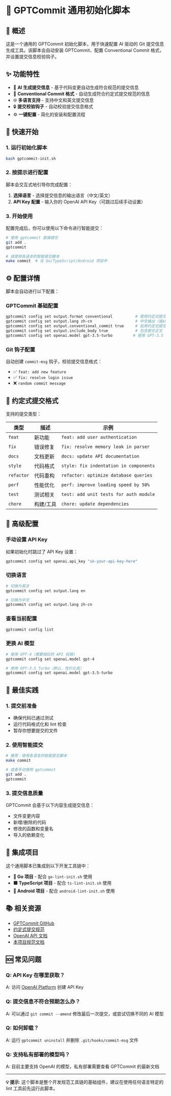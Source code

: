 # 🤖 GPTCommit 通用初始化脚本

## 📖 概述

这是一个通用的 GPTCommit 初始化脚本，用于快速配置 AI 驱动的 Git 提交信息生成工具。该脚本会自动安装 GPTCommit、配置 Conventional Commit 格式，并设置提交信息校验钩子。

## ✨ 功能特性

- 🤖 **AI 生成提交信息** - 基于代码变更自动生成符合规范的提交信息
- 📝 **Conventional Commit 格式** - 自动生成符合约定式提交规范的信息
- 🌐 **多语言支持** - 支持中文和英文提交信息
- 🔒 **提交校验钩子** - 自动校验提交信息格式
- ⚙️ **一键配置** - 简化的安装和配置流程

## 🚀 快速开始

### 1. 运行初始化脚本

```bash
bash gptcommit-init.sh
```

### 2. 按提示进行配置

脚本会交互式地引导你完成配置：

1. **选择语言** - 选择提交信息的输出语言（中文/英文）
2. **API Key 配置** - 输入你的 OpenAI API Key（可跳过后续手动设置）

### 3. 开始使用

配置完成后，你可以使用以下命令进行智能提交：

```bash
# 使用 gptcommit 直接提交
git add .
gptcommit

# 或使用各语言的智能提交脚本
make commit  # 在 Go/TypeScript/Android 项目中
```

## ⚙️ 配置详情

脚本会自动进行以下配置：

### GPTCommit 基础配置
```bash
gptcommit config set output.format conventional          # 使用约定式提交格式
gptcommit config set output.lang zh-cn                   # 中文输出（或en英文）
gptcommit config set output.conventional_commit true     # 启用约定式提交
gptcommit config set output.include_body true            # 包含提交正文
gptcommit config set openai.model gpt-3.5-turbo         # 使用 GPT-3.5 模型
```

### Git 钩子配置
自动创建 `commit-msg` 钩子，校验提交信息格式：
- ✅ `feat: add new feature`
- ✅ `fix: resolve login issue`
- ❌ `random commit message`

## 🎯 约定式提交格式

支持的提交类型：

| 类型 | 描述 | 示例 |
|------|------|------|
| `feat` | 新功能 | `feat: add user authentication` |
| `fix` | 错误修复 | `fix: resolve memory leak in parser` |
| `docs` | 文档更新 | `docs: update API documentation` |
| `style` | 代码格式 | `style: fix indentation in components` |
| `refactor` | 代码重构 | `refactor: optimize database queries` |
| `perf` | 性能优化 | `perf: improve loading speed by 50%` |
| `test` | 测试相关 | `test: add unit tests for auth module` |
| `chore` | 构建/工具 | `chore: update dependencies` |

## 🔧 高级配置

### 手动设置 API Key
如果初始化时跳过了 API Key 设置：

```bash
gptcommit config set openai.api_key "sk-your-api-key-here"
```

### 切换语言
```bash
# 切换为英文
gptcommit config set output.lang en

# 切换为中文
gptcommit config set output.lang zh-cn
```

### 查看当前配置
```bash
gptcommit config list
```

### 更换 AI 模型
```bash
# 使用 GPT-4（需要相应的 API 权限）
gptcommit config set openai.model gpt-4

# 使用 GPT-3.5 Turbo（默认，性价比高）
gptcommit config set openai.model gpt-3.5-turbo
```

## 🌟 最佳实践

### 1. 提交前准备
- 确保代码已通过测试
- 运行代码格式化和 lint 检查
- 暂存你想要提交的文件

### 2. 使用智能提交
```bash
# 推荐：使用各语言的智能提交脚本
make commit

# 或者手动使用 gptcommit
git add .
gptcommit
```

### 3. 提交信息质量
GPTCommit 会基于以下内容生成提交信息：
- 文件变更内容
- 新增/删除的代码
- 修改的函数和变量名
- 导入的依赖变化

## 🔗 集成项目

这个通用脚本已集成到以下开发工具链中：

- **🐹 Go 项目** - 配合 `go-lint-init.sh` 使用
- **🟦 TypeScript 项目** - 配合 `ts-lint-init.sh` 使用  
- **🤖 Android 项目** - 配合 `android-lint-init.sh` 使用

## 📚 相关资源

- [GPTCommit GitHub](https://github.com/zurawiki/gptcommit)
- [约定式提交规范](https://www.conventionalcommits.org/zh-hans/)
- [OpenAI API 文档](https://platform.openai.com/docs/)
- [本项目规范文档](https://github.com/tencent-international/specification)

## 🆘 常见问题

### Q: API Key 在哪里获取？
A: 访问 [OpenAI Platform](https://platform.openai.com/account/api-keys) 创建 API Key

### Q: 提交信息不符合预期怎么办？
A: 可以通过 `git commit --amend` 修改最后一次提交，或尝试切换不同的 AI 模型

### Q: 如何卸载？
A: 运行 `gptcommit uninstall` 并删除 `.git/hooks/commit-msg` 文件

### Q: 支持私有部署的模型吗？
A: 目前主要支持 OpenAI 的模型，私有部署需要查看 GPTCommit 的最新文档

---

**💡 提示**: 这个脚本是整个开发规范工具链的基础组件，建议在使用任何语言特定的 lint 工具前先运行此脚本。 